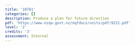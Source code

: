 ```yaml
---
title: '10781'
categories: []
description: Produce a plan for future direction
pdf: 'https://www.nzqa.govt.nz/nqfdocs/units/pdf/9221.pdf'
level: '2'
credits: '3'
assessment: Internal
---
```


